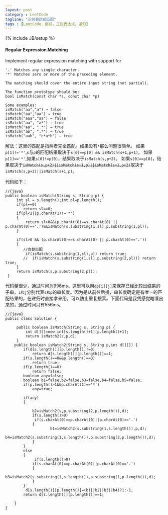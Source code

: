 ```yaml
---
layout: post
category : LeetCode
tagline: "正则表达式匹配"
tags : [LeetCode，面试，正则表达式，递归]
---
```

{% include JB/setup %}

<h4 id="Regular-Expression-Matching">Regular Expression Matching</h4>

>
Implement regular expression matching with support for 


	'.' Matches any single character.
	'*' Matches zero or more of the preceding element.

	The matching should cover the entire input string (not partial).
		
	The function prototype should be:
	bool isMatch(const char *s, const char *p)
		
	Some examples:
	isMatch("aa","a") → false
	isMatch("aa","aa") → true
	isMatch("aaa","aa") → false
	isMatch("aa", "a*") → true
	isMatch("aa", ".*") → true
	isMatch("ab", ".*") → true
	isMatch("aab", "c*a*b") → true


解法：这里的匹配是指两者完全匹配。如果没有`*`那么问题很简单。
如果`p[1]!='*'`,`s`与`p`的匹配结果取决于`s[0]==p[0] && isMatch(s+1,p+1)`。
如果`p[1]=='*'`,如果`s[0]!=p[0]`，结果取决于`isMatch(s,p+2)`。
如果`s[0]==p[0]`，结果取决于<del>`isMatch(s,p+2)||isMatch(s+1,p)||isMatch(s+1,p+2)`</del>取决于`isMatch(s,p+2)||isMatch(s+1,p)`。

代码如下：
	
	//{java}
    public boolean isMatch(String s, String p) {
         int sl = s.length();int pl=p.length();
         if(pl==0)
            return sl==0;
         if(pl<2||p.charAt(1)!='*')
         {
             return sl>0&&(p.charAt(0)==s.charAt(0) || p.charAt(0)=='.')&&isMatch(s.substring(1,sl),p.substring(1,pl));
         }

         if(sl>0 && (p.charAt(0)==s.charAt(0) || p.charAt(0)=='.'))
         {
			//贪婪匹配
             if(isMatch(s.substring(1,sl),p)) return true;
            //  if(isMatch(s.substring(1,sl),p.substring(2,pl))) return true;
         }
         return isMatch(s,p.substring(2,pl));
     }

代码量很少，通过时间为996ms。这里可以用`dp[i][j]`来保存已经比较出结果的子串，`i和j`分别代表`s和p`的串长度。因为是从前往后搜，串长度确定是有唯一的匹配结果的，在递归时直接拿来用，可以防止重复搜索。下面代码是我凭感觉瞎凑出来的，通过时间只有556ms。
	
	//{java}
	public class Solution {
	     
	     public boolean isMatch(String s, String p) {
	         int d[][]=new int[s.length()+1][p.length()+1];
	         return isMatch2(s,p,d);
	     }
	    public boolean isMatch2(String s, String p,int d[][]) {
	        if(d[s.length()][p.length()]!=0)
	            return d[s.length()][p.length()]==1;
	        if(s.length()==0&&p.length()==0)
	            return true;
	        if(p.length()==0)
	            return false;
	        boolean any=false;
	        boolean b1=false,b2=false,b3=false,b4=false,b5=false;
	        if(p.length()>1&&p.charAt(1)=='*')
	            any=true;
	        
	        if(any)
	        {
	           
	            b2=isMatch2(s,p.substring(2,p.length()),d);
	            if(s.length()>0)
	             if(s.charAt(0)==p.charAt(0)||p.charAt(0)=='.')
	            {
	                    b1=isMatch2(s.substring(1,s.length()),p,d);
	                     b4=isMatch2(s.substring(1,s.length()),p.substring(2,p.length()),d);
	            }
	        }
	        else
	        {
	             if(s.length()>0)
	            if(s.charAt(0)==p.charAt(0)||p.charAt(0)=='.')
	            {
	                    b3=isMatch2(s.substring(1,s.length()),p.substring(1,p.length()),d);
	            }
	        }
	         d[s.length()][p.length()]=(b1||b2||b3||b4)?1:-1;
	        return d[s.length()][p.length()]==1;
	     
	    }
	}